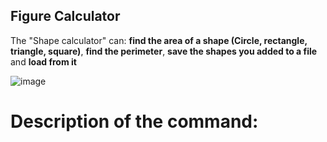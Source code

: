 ## Figure Calculator

The "Shape calculator" can: **find the area of a shape (Circle, rectangle, triangle, square)**, **find the perimeter**, **save the shapes you added to a file** and **load from it**

![image](https://user-images.githubusercontent.com/81505429/221365238-b153ff59-0a97-410d-8c3f-5205f20d7af3.png)

# Description of the command:
